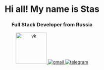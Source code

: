 <div id="header" align="center">
  <h1>Hi all! My name is Stas</h1>
  <h3>Full Stack Developer from Russia</h3>
</div>

<div id="socials" align="center">
  <a href="https://vk.com/bard_toyn">
    <img src="https://icons8.ru/icon/114452/vk-в-круге" width="100" height="100" alt="vk">
  </a>
  <a href="mailto:blinkdewalker0708@gmail.com">
    <img src="" alt="gmail"/>
  </a>
  <a href="https://t.me/EobardThawne1">
    <img src="https://static-00.iconduck.com/assets.00/telegram-icon-2048x2048-l6ni6sux.png" alt="telegram"/>
  </a>
</div>
